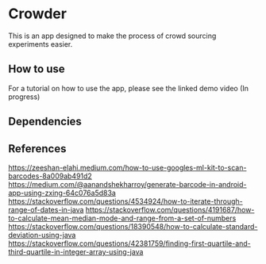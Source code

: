 # Crowder
This is an app designed to make the process of crowd sourcing experiments easier.  

## How to use
For a tutorial on how to use the app, please see the linked demo video (In progress)

## Dependencies

## References
https://zeeshan-elahi.medium.com/how-to-use-googles-ml-kit-to-scan-barcodes-8a009ab491d2
https://medium.com/@aanandshekharroy/generate-barcode-in-android-app-using-zxing-64c076a5d83a
https://stackoverflow.com/questions/4534924/how-to-iterate-through-range-of-dates-in-java
https://stackoverflow.com/questions/4191687/how-to-calculate-mean-median-mode-and-range-from-a-set-of-numbers
https://stackoverflow.com/questions/18390548/how-to-calculate-standard-deviation-using-java
https://stackoverflow.com/questions/42381759/finding-first-quartile-and-third-quartile-in-integer-array-using-java
